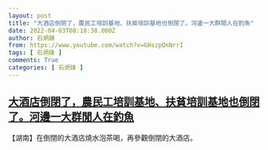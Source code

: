 ```yaml
---
layout: post
title: "大酒店倒閉了，農民工培訓基地、扶貧培訓基地也倒閉了。河邊一大群閒人在釣魚"
date: 2022-04-03T08:18:38.000Z
author: 石炳鋒
from: https://www.youtube.com/watch?v=GHszpQnNrrI
tags: [ 石炳锋 ]
comments: True
categories: [ 石炳锋 ]
---
```

<!--1648973918000-->
[大酒店倒閉了，農民工培訓基地、扶貧培訓基地也倒閉了。河邊一大群閒人在釣魚](https://www.youtube.com/watch?v=GHszpQnNrrI)
------

<div>
【湖南】在倒閉的大酒店燒水泡茶喝，再參觀倒閉的大酒店。
</div>
